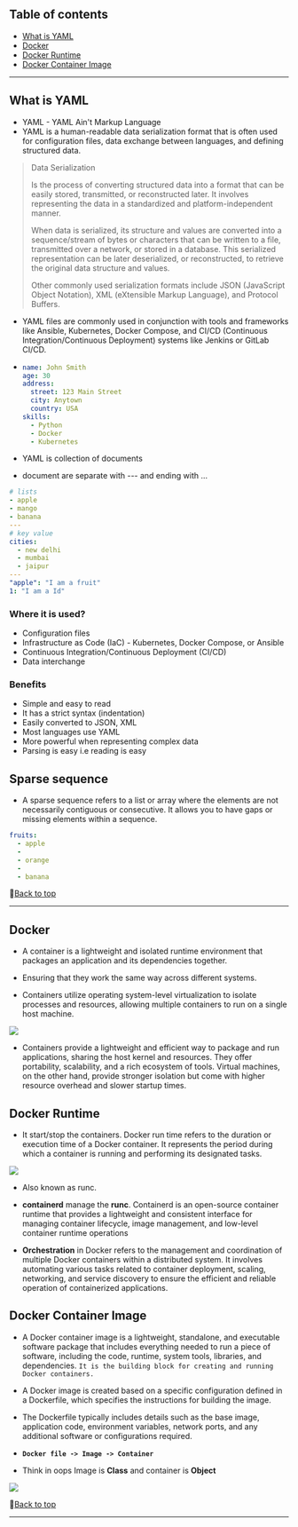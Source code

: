 ## Table of contents

- [What is YAML](#what-is-yaml)
- [Docker](#docker)
- [Docker Runtime](#docker-runtime)
- [Docker Container Image](#docker-container-image)

---

## What is YAML

- YAML - YAML Ain't Markup Language
- YAML is a human-readable data serialization format that is often used for configuration files, data exchange between languages, and defining structured data.

> Data Serialization
>
> Is the process of converting structured data into a format that can be easily stored, transmitted, or reconstructed later. It involves representing the data in a standardized and platform-independent manner.
>
> When data is serialized, its structure and values are converted into a sequence/stream of bytes or characters that can be written to a file, transmitted over a network, or stored in a database. This serialized representation can be later deserialized, or reconstructed, to retrieve the original data structure and values.
>
> Other commonly used serialization formats include JSON (JavaScript Object Notation), XML (eXtensible Markup Language), and Protocol Buffers.

- YAML files are commonly used in conjunction with tools and frameworks like Ansible, Kubernetes, Docker Compose, and CI/CD (Continuous Integration/Continuous Deployment) systems like Jenkins or GitLab CI/CD.

- ```YAML
  name: John Smith
  age: 30
  address:
    street: 123 Main Street
    city: Anytown
    country: USA
  skills:
    - Python
    - Docker
    - Kubernetes
  ```

- YAML is collection of documents
- document are separate with --- and ending with ...

```yml
# lists
- apple
- mango
- banana
---
# key value
cities:
  - new delhi
  - mumbai
  - jaipur
---
"apple": "I am a fruit"
1: "I am a Id"
```

### Where it is used?

- Configuration files
- Infrastructure as Code (IaC) - Kubernetes, Docker Compose, or Ansible
- Continuous Integration/Continuous Deployment (CI/CD)
- Data interchange

### Benefits

- Simple and easy to read
- It has a strict syntax (indentation)
- Easily converted to JSON, XML
- Most languages use YAML
- More powerful when representing complex data
- Parsing is easy i.e reading is easy

## Sparse sequence

- A sparse sequence refers to a list or array where the elements are not necessarily contiguous or consecutive. It allows you to have gaps or missing elements within a sequence.

```yml
fruits:
  - apple
  -
  - orange
  -
  - banana
```

🚀[Back to top](#table-of-contents)

---

## Docker

- A container is a lightweight and isolated runtime environment that packages an application and its dependencies together.

- Ensuring that they work the same way across different systems.

- Containers utilize operating system-level virtualization to isolate processes and resources, allowing multiple containers to run on a single host machine.

<img src="https://www.docker.com/wp-content/uploads/2021/11/docker-containerized-and-vm-transparent-bg.png" />

- Containers provide a lightweight and efficient way to package and run applications, sharing the host kernel and resources. They offer portability, scalability, and a rich ecosystem of tools. Virtual machines, on the other hand, provide stronger isolation but come with higher resource overhead and slower startup times.

## Docker Runtime

- It start/stop the containers. Docker run time refers to the duration or execution time of a Docker container. It represents the period during which a container is running and performing its designated tasks.

<img src="https://www.docker.com/wp-content/uploads/2021/10/Docker-Website-2018-Diagrams-071918-V5_a-Docker-Engine-page-first-panel.png" />

- Also known as runc.

- **containerd** manage the **runc**. Containerd is an open-source container runtime that provides a lightweight and consistent interface for managing container lifecycle, image management, and low-level container runtime operations

- **Orchestration** in Docker refers to the management and coordination of multiple Docker containers within a distributed system. It involves automating various tasks related to container deployment, scaling, networking, and service discovery to ensure the efficient and reliable operation of containerized applications.

## Docker Container Image

- A Docker container image is a lightweight, standalone, and executable software package that includes everything needed to run a piece of software, including the code, runtime, system tools, libraries, and dependencies. `It is the building block for creating and running Docker containers.`

- A Docker image is created based on a specific configuration defined in a Dockerfile, which specifies the instructions for building the image.

- The Dockerfile typically includes details such as the base image, application code, environment variables, network ports, and any additional software or configurations required.

- **`Docker file -> Image -> Container`**
- Think in oops Image is **Class** and container is **Object**

<img src="https://cdn-images-1.medium.com/max/1600/1*bIQOZL_pZujjrfaaYlQ_gQ.png" />

🚀[Back to top](#table-of-contents)

---
